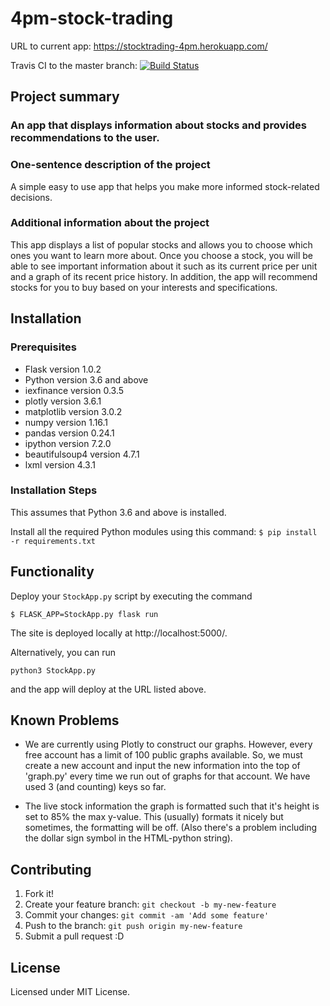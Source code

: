 # 4pm-stock-trading

URL to current app: https://stocktrading-4pm.herokuapp.com/

Travis CI to the master branch:
<a href="https://travis-ci.org/ucsb-cs48-w19/4pm-stock-trading">
<img src="https://travis-ci.org/ucsb-cs48-w19/4pm-stock-trading.svg?branch=master" alt="Build Status">
</a>

## Project summary

### An app that displays information about stocks and provides recommendations to the user.

### One-sentence description of the project

A simple easy to use app that helps you make more informed stock-related decisions.

### Additional information about the project

This app displays a list of popular stocks and allows you to choose which ones you want to learn more about. Once you choose a stock, you will be able to see important information about it such as its current price per unit and a graph of its recent price history. In addition, the app will recommend stocks for you to buy based on your interests and specifications.

## Installation

### Prerequisites

* Flask version 1.0.2
* Python version 3.6 and above
* iexfinance version 0.3.5
* plotly version 3.6.1
* matplotlib version 3.0.2
* numpy version 1.16.1
* pandas version 0.24.1
* ipython version 7.2.0
* beautifulsoup4 version 4.7.1
* lxml version 4.3.1

### Installation Steps

This assumes that Python 3.6 and above is installed.

Install all the required Python modules using this command:
`$ pip install -r requirements.txt`

## Functionality

Deploy your `StockApp.py` script by executing the command

`$ FLASK_APP=StockApp.py flask run`

The site is deployed locally at http://localhost:5000/.

Alternatively, you can run

`python3 StockApp.py`

and the app will deploy at the URL listed above.

## Known Problems

* We are currently using Plotly to construct our graphs. However, every free account has a limit of 100 public graphs available. So, we must create a new account and input the new information into the top of 'graph.py' every time we run out of graphs for that account. We have used 3 (and counting) keys so far.

* The live stock information the graph is formatted such that it's height is set to 85% the max y-value. This (usually) formats it nicely but sometimes, the formatting will be off. (Also there's a problem including the dollar sign symbol in the HTML-python string).

## Contributing

1. Fork it!
2. Create your feature branch: `git checkout -b my-new-feature`
3. Commit your changes: `git commit -am 'Add some feature'`
4. Push to the branch: `git push origin my-new-feature`
5. Submit a pull request :D

## License

Licensed under MIT License.

